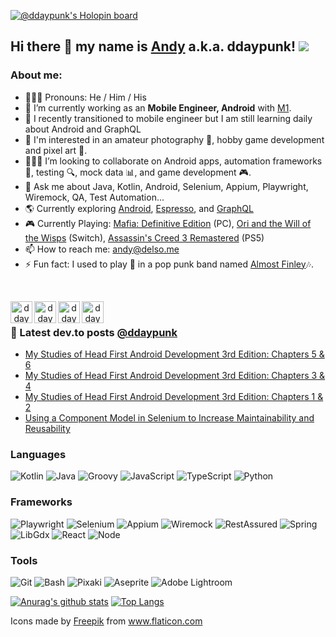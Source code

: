 [![@ddaypunk's Holopin board](https://holopin.io/api/user/board?user=ddaypunk)](https://holopin.io/@ddaypunk)

## Hi there 👋 my name is [Andy](http://andy.delso.dev) a.k.a. ddaypunk! ![](https://visitor-badge.glitch.me/badge?page_id=ddaypunk.ddaypunk)

### About me:
- 👱🏼‍♂️ Pronouns: He / Him / His
- 🔭 I’m currently working as an **Mobile Engineer, Android** with [M1](https://twitter.com/m1finance).
- 🌱 I recently transitioned to mobile engineer but I am still learning daily about Android and GraphQL
- 🧠 I'm interested in an amateur photography 📸, hobby game development and pixel art 👾.
- 👨🏼‍💻 I’m looking to collaborate on Android apps, automation frameworks 🦾, testing 🔍, mock data 📊, and game development 🎮.
- 💬 Ask me about Java, Kotlin, Android, Selenium, Appium, Playwright, Wiremock, QA, Test Automation...
- 🌎 Currently exploring [Android](https://developer.android.com/), [Espresso](https://developer.android.com/training/testing/espresso), and [GraphQL](https://graphql.org/)
- 🎮 Currently Playing: [Mafia: Definitive Edition](https://store.steampowered.com/app/1030840/Mafia_Definitive_Edition/) (PC), [Ori and the Will of the Wisps](https://www.nintendo.com/store/products/ori-and-the-will-of-the-wisps-switch/) (Switch), [Assassin's Creed 3 Remastered](https://store.playstation.com/en-us/product/UP0001-CUSA11711_00-AC3GAMEPS4000001) (PS5)
- 📫 How to reach me: <andy@delso.me>
- ⚡ Fun fact: I used to play 🎸 in a pop punk band named [Almost Finley](https://www.youtube.com/channel/UCmUG-MOhYloc4GRuCHjHjBQ)🎶.
<!--- - 🤔 I’m looking for help with ... -->

<br />

<p align="center">
<a href="https://facebook.com/ddaypunk.ttv">
  <img align="left" alt="ddaypunk | Facebook" width="35px" src="https://raw.githubusercontent.com/ddaypunk/ddaypunk/master/010-facebook.svg" />
</a>
<a href="https://instagram.com/ddaypunk.ttv">
  <img align="left" alt="ddaypunk | Instagram" width="35px" src="https://raw.githubusercontent.com/ddaypunk/ddaypunk/master/015-instagram.svg" />
</a>
<a href="https://twitch.tv/ddaypunk">
  <img align="left" alt="ddaypunk | Twitch" width="35px" src="https://raw.githubusercontent.com/ddaypunk/ddaypunk/master/031-twitch.svg" />
</a>
<a href="https://twitter.com/ddaypunk">
  <img align="left" alt="ddaypunk | Twitter" width="35px" src="https://raw.githubusercontent.com/ddaypunk/ddaypunk/master/018-twitter.svg" />
</a>
</p>

<br />

### 📕 Latest dev.to posts [@ddaypunk](https://dev.to/ddaypunk)
<!-- BLOG-POST-LIST:START -->
- [My Studies of Head First Android Development 3rd Edition: Chapters 5 &amp; 6](https://dev.to/ddaypunk/my-studies-of-head-first-android-development-3rd-edition-ch-5-6-3bfj)
- [My Studies of Head First Android Development 3rd Edition: Chapters 3 &amp; 4](https://dev.to/ddaypunk/my-studies-of-head-first-android-development-3rd-edition-ch-3-4-1e91)
- [My Studies of Head First Android Development 3rd Edition: Chapters 1 &amp; 2](https://dev.to/ddaypunk/my-studies-of-head-first-android-development-3rd-edition-chapters-1-2-2l1c)
- [Using a Component Model in Selenium to Increase Maintainability and Reusability](https://dev.to/ddaypunk/how-we-use-a-component-model-in-selenium-to-increase-maintainability-1nk0)
<!-- BLOG-POST-LIST:END -->

### Languages
![Kotlin](https://img.shields.io/badge/-Kotlin-%23F7DF1C?style=flat&logo=Kotlin&logoColor=%230095D5&labelColor=black&color=%230095D5)
![Java](https://img.shields.io/badge/-Java-%23F7DF1C?style=flat&logo=Java&logoColor=%23007396&labelColor=black&color=%23007396)
![Groovy](https://img.shields.io/badge/-Groovy-%23F7DF1C?style=flat&logoColor=%23007396)
![JavaScript](https://img.shields.io/badge/-JavaScript-%23F7DF1C?style=flat&logo=javascript&logoColor=%23F7DF1E&labelColor=black&color=%23F7DF1E)
![TypeScript](https://img.shields.io/badge/-TypeScript-%23F7DF1C?style=flat&logo=typescript&logoColor=%230066ff&labelColor=black&color=%230066ff)
![Python](https://img.shields.io/badge/-Python-%23F7DF1C?style=flat&logo=Python&logoColor=%233776AB&labelColor=black&color=%233776AB)

### Frameworks
![Playwright](https://img.shields.io/badge/-Playwright-%234EAA25?style=flat&logo=playwright&color=%23F05032)
![Selenium](https://img.shields.io/badge/-Selenium-%234EAA25?style=flat&logo=Selenium&logoColor=%234EAA25&labelColor=black&color=%234EAA25)
![Appium](https://img.shields.io/badge/-Appium-%23330033?style=flat&logoColor=%23330033)
![Wiremock](https://img.shields.io/badge/-Wiremock-%230033ff?style=flat&logoColor=%230033ff)
![RestAssured](https://img.shields.io/badge/-RestAssured-%230066ff?style=flat&logoColor=%230066ff)
![Spring](https://img.shields.io/badge/-Spring-%23F7DF1C?style=flat&logo=Spring&logoColor=%236DB33F&labelColor=black&color=%236DB33F)
![LibGdx](https://img.shields.io/badge/-LibGDX-%23F05032?style=flat&logoColor=%23F05032)
![React](https://img.shields.io/badge/-React-%23282C34?style=flat&logo=React&logoColor=%2361DAFB&labelColor=black&color=%2361DAFB)
![Node](https://img.shields.io/badge/-Node-%23282C34?style=flat&logo=Node.js&logoColor=%23339933&labelColor=black&color=%23339933)

### Tools
![Git](https://img.shields.io/badge/-Git-%23F05032?style=flat&logo=git&logoColor=%23F05032&labelColor=black&logoColor=%23F05032)
![Bash](https://img.shields.io/badge/-GNU%20Bash-%234EAA25?style=flat&logo=gnu%20bash&logoColor=%234EAA25&labelColor=black&&logoColor=%234EAA25)
![Pixaki](https://img.shields.io/badge/-Pixaki-%23990033?style=flat&logoColor=%23990033)
![Aseprite](https://img.shields.io/badge/-Aseprite-%23d3d3d3?style=flat&logoColor=%23d3d3d3)
![Adobe Lightroom](https://img.shields.io/badge/-Lightroom-%23AED6EAAED6EA?style=flat&logo=adobe%20lightroom%20classic&logoColor=%23AED6EA&labelColor=black&&logoColor=%23AED6EA)
<br/>

[![Anurag's github stats](https://github-readme-stats.vercel.app/api?username=ddaypunk&show_icons=true&theme=gruvbox&include_all_commits=true&count_private=true&hide=contribs)](https://github.com/anuraghazra/github-readme-stats) [![Top Langs](https://github-readme-stats.vercel.app/api/top-langs/?username=ddaypunk&layout=compact&theme=gruvbox)](https://github.com/anuraghazra/github-readme-stats)

Icons made by <a href="https://www.flaticon.com/authors/freepik" title="Freepik">Freepik</a> from <a href="https://www.flaticon.com/" title="Flaticon"> www.flaticon.com</a>
